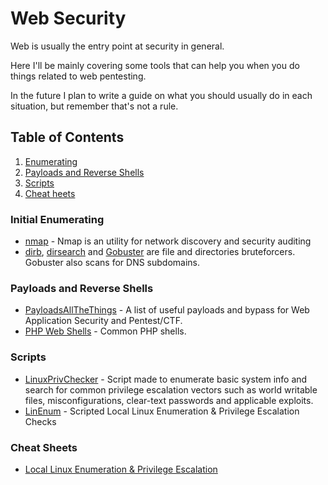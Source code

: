 # Web Security

Web is usually the entry point at security in general. <br>

Here I'll be mainly covering some tools that can help you when you do things related to web pentesting. <br>

In the future I plan to write a guide on what you should usually do in each situation, but remember that's not a rule.

## Table of Contents
1. [Enumerating](#enumerating)
2. [Payloads and Reverse Shells](#payloads)
3. [Scripts](#scripts)
4. [Cheat heets](#cheatsheets)

### Initial Enumerating <a name="enumerating"></a>

 - [nmap](https://nmap.org/) - Nmap is an utility for network discovery and security auditing
 - [dirb](http://dirb.sourceforge.net/),  [dirsearch](https://github.com/maurosoria/dirsearch) and [Gobuster](https://github.com/OJ/gobuster) are file and directories bruteforcers. Gobuster also scans for DNS subdomains.

### Payloads and Reverse Shells <a name="payloads"></a>
 - [PayloadsAllTheThings](https://github.com/swisskyrepo/PayloadsAllTheThings) - A list of useful payloads and bypass for Web Application Security and Pentest/CTF.
 - [PHP Web Shells](https://github.com/JohnTroony/php-webshells) - Common PHP shells.

### Scripts <a name="scripts"></a>
 - [LinuxPrivChecker](/Scripts/linuxprivchecker.py) - Script made to enumerate basic system info and search for common privilege escalation vectors such as world writable files, misconfigurations, clear-text passwords and applicable exploits.
 - [LinEnum](https://github.com/rebootuser/LinEnum) - Scripted Local Linux Enumeration & Privilege Escalation Checks

### Cheat Sheets <a name="cheatsheets"></a>
 - [Local Linux Enumeration & Privilege Escalation](https://www.rebootuser.com/?p=1623)
